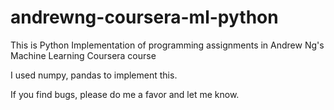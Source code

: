 # andrewng-coursera-ml-python
This is Python Implementation of programming assignments in Andrew Ng's Machine Learning Coursera course

I used numpy, pandas to implement this.

If you find bugs, please do me a favor and let me know.
